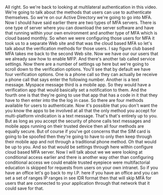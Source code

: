 All right.
So we're back to looking at multilateral authentication in this video.
We're going to talk about the methods that users can use to authenticate themselves.
So we're on our Active Directory we're going to go into MFA.
Now I should have said earlier there are two types of MFA servers.
There is one type of server where you can download the server software and have that running within
your own environment and another type of MFA which is cloud based monthly.
So when we were configuring those users for MFA it took us to a separate Web site and that was the cloud
based MFA so let's talk about the verification methods for those users.
I say figure club based MFA takes me back to the second Web site.
Now we have our our users that we already saw how to enable MFP.
And there's another tab called service settings.
Now there are a number of settings up here but we're going to scroll down to the verification options.
You'll see that by default we have four verification options.
One is a phone call so they can actually be receive a phone call that says enter the following number.
Another is a text message.
Myspace message third is a mobile app.
So they would have a verification app that would basically set a notification to them.
And the fourth one is that they're going to use that app that has a code in it that they have to then
enter into the the log in case.
So there are four methods available for users to authenticate.
Now it's possible that you don't want the you know the apps to be involved at all that the only method
you accept for multi-platform vindication is a text message.
That's that's entirely up to you.
But as long as you accept the security of phone calls text messages and mobile apps running on their
trusted device then all four methods are equally secure.
But of course if you've got concerns that the SIM card is going to be spoofed then they're going to
have to only then keep through their mobile app and not through a traditional phone method.
Oh that would be up to you.
And so that would be settings through here within configure cloud based MFA server.
Now I will talk about we we were looking at conditional access earlier and there is another way other
than configuring conditional access we could enable trusted eyepiece were multifactorial education is
skipped for requests from users on your own intranet.
So if you have an office let's go back to my I.P. here if you have an office and you can set a set of
ranges IP ranges in see IDR format then that will skip MFA for users that are connected to your application
through that network that it could save for that.
